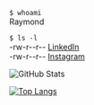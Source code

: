 `$ whoami`  
Raymond

`$ ls -l`  
-rw-r--r-- [LinkedIn](https://www.linkedin.com/in/rpbaguio)  
-rw-r--r-- [Instagram](https://instagram.com/rpbaguio)

![GitHub Stats](https://github-readme-stats.vercel.app/api?username=rpbaguio&count_private=true&show_icons=true&title_color=fff&icon_color=79ff97&text_color=9f9f9f&bg_color=151515)

[![Top Langs](https://github-readme-stats.vercel.app/api/top-langs/?username=rpbaguio&layout=compact)](https://github.com/rpbaguio/github-readme-stats)

<!--
**rpbaguio/rpbaguio** is a ✨ _special_ ✨ repository because its `README.md` (this file) appears on your GitHub profile.

Here are some ideas to get you started:

- 🔭 I’m currently working on ...
- 🌱 I’m currently learning ...
- 👯 I’m looking to collaborate on ...
- 🤔 I’m looking for help with ...
- 💬 Ask me about ...
- 📫 How to reach me: ...
- 😄 Pronouns: ...
- ⚡ Fun fact: ...
-->
